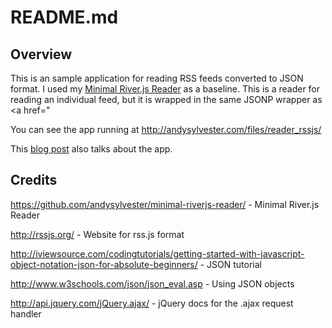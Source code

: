 README.md
=========

Overview
--------

This is an sample application for reading RSS feeds converted to JSON format. I used my <a href="https://github.com/andysylvester/minimal-riverjs-reader/">Minimal River.js Reader</a> as a baseline. This is a reader for reading an individual feed, but it is wrapped in the same JSONP wrapper as <a href="

You can see the app running at http://andysylvester.com/files/reader_rssjs/

This <a href="http://andysylvester.com/2014/07/14/minimal-river-js-reader/">blog post</a> also talks about the app.

Credits
-------

https://github.com/andysylvester/minimal-riverjs-reader/ - Minimal River.js Reader

http://rssjs.org/ - Website for rss.js format

http://iviewsource.com/codingtutorials/getting-started-with-javascript-object-notation-json-for-absolute-beginners/ - JSON tutorial

http://www.w3schools.com/json/json_eval.asp - Using JSON objects   

http://api.jquery.com/jQuery.ajax/ - jQuery docs for the .ajax request handler

